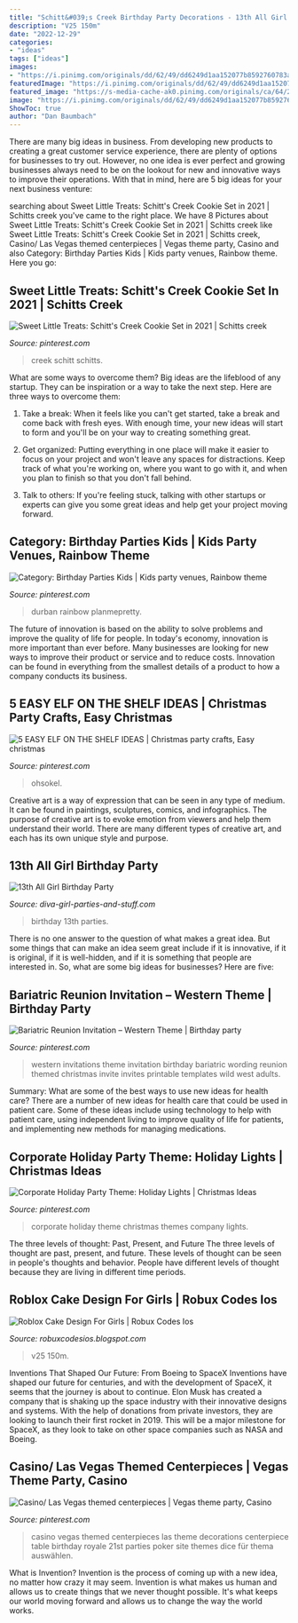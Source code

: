 ```yaml
---
title: "Schitt&#039;s Creek Birthday Party Decorations - 13th All Girl Birthday Party"
description: "V25 150m"
date: "2022-12-29"
categories:
- "ideas"
tags: ["ideas"]
images:
- "https://i.pinimg.com/originals/dd/62/49/dd6249d1aa152077b8592760783a61f3.jpg"
featuredImage: "https://i.pinimg.com/originals/dd/62/49/dd6249d1aa152077b8592760783a61f3.jpg"
featured_image: "https://s-media-cache-ak0.pinimg.com/originals/ca/64/2b/ca642be6ec9103559dde080dddcb67b5.jpg"
image: "https://i.pinimg.com/originals/dd/62/49/dd6249d1aa152077b8592760783a61f3.jpg"
ShowToc: true
author: "Dan Baumbach"
---
```



There are many big ideas in business. From developing new products to creating a great customer service experience, there are plenty of options for businesses to try out. However, no one idea is ever perfect and growing businesses always need to be on the lookout for new and innovative ways to improve their operations. With that in mind, here are 5 big ideas for your next business venture: 

	

		
searching about Sweet Little Treats: Schitt&#039;s Creek Cookie Set in 2021 | Schitts creek you've came to the right place. We have 8 Pictures about Sweet Little Treats: Schitt&#039;s Creek Cookie Set in 2021 | Schitts creek like Sweet Little Treats: Schitt&#039;s Creek Cookie Set in 2021 | Schitts creek, Casino/ Las Vegas themed centerpieces | Vegas theme party, Casino and also Category: Birthday Parties Kids | Kids party venues, Rainbow theme. Here you go:
		
    
## Sweet Little Treats: Schitt&#039;s Creek Cookie Set In 2021 | Schitts Creek

<img loading=lazy src="https://i.pinimg.com/736x/42/5d/22/425d226ab3223552e2b99d3e54c42054.jpg" onerror="this.onerror=null;this.src='https://tse3.mm.bing.net/th?id=OIP.OGq9bIck6c6HESfXDS4dLQHaFx&amp;pid=15.1';" alt="Sweet Little Treats: Schitt&#039;s Creek Cookie Set in 2021 | Schitts creek">

_Source: pinterest.com_

>creek schitt schitts. 

	

What are some ways to overcome them?
Big ideas are the lifeblood of any startup. They can be inspiration or a way to take the next step. Here are three ways to overcome them:
1) Take a break: When it feels like you can't get started, take a break and come back with fresh eyes. With enough time, your new ideas will start to form and you'll be on your way to creating something great.

2) Get organized: Putting everything in one place will make it easier to focus on your project and won't leave any spaces for distractions. Keep track of what you're working on, where you want to go with it, and when you plan to finish so that you don't fall behind.

3) Talk to others: If you're feeling stuck, talking with other startups or experts can give you some great ideas and help get your project moving forward.

    
## Category: Birthday Parties Kids | Kids Party Venues, Rainbow Theme

<img loading=lazy src="https://i.pinimg.com/originals/d7/52/c8/d752c8bbfe1dd4277a39d9305f9f1b79.jpg" onerror="this.onerror=null;this.src='https://tse2.mm.bing.net/th?id=OIP.ZHKiO9dRA9hbsx0gdH2c6AHaFG&amp;pid=15.1';" alt="Category: Birthday Parties Kids | Kids party venues, Rainbow theme">

_Source: pinterest.com_

>durban rainbow planmepretty. 

	

The future of innovation is based on the ability to solve problems and improve the quality of life for people. In today's economy, innovation is more important than ever before. Many businesses are looking for new ways to improve their product or service and to reduce costs. Innovation can be found in everything from the smallest details of a product to how a company conducts its business.

    
## 5 EASY ELF ON THE SHELF IDEAS | Christmas Party Crafts, Easy Christmas

<img loading=lazy src="https://i.pinimg.com/originals/dd/62/49/dd6249d1aa152077b8592760783a61f3.jpg" onerror="this.onerror=null;this.src='https://tse2.mm.bing.net/th?id=OIP.YVFvLY3OQkuaKj7t8nyHXAHaLH&amp;pid=15.1';" alt="5 EASY ELF ON THE SHELF IDEAS | Christmas party crafts, Easy christmas">

_Source: pinterest.com_

>ohsokel. 

	

Creative art is a way of expression that can be seen in any type of medium. It can be found in paintings, sculptures, comics, and infographics. The purpose of creative art is to evoke emotion from viewers and help them understand their world. There are many different types of creative art, and each has its own unique style and purpose.

    
## 13th All Girl Birthday Party

<img loading=lazy src="https://www.diva-girl-parties-and-stuff.com/images/13th-all-girl-birthday-party-21355325.jpg" onerror="this.onerror=null;this.src='https://tse2.mm.bing.net/th?id=OIP.KVEcGHZvpop4GUV7MYb88wHaD1&amp;pid=15.1';" alt="13th All Girl Birthday Party">

_Source: diva-girl-parties-and-stuff.com_

>birthday 13th parties. 

	

There is no one answer to the question of what makes a great idea. But some things that can make an idea seem great include if it is innovative, if it is original, if it is well-hidden, and if it is something that people are interested in.  So, what are some big ideas for businesses? Here are five: 

    
## Bariatric Reunion Invitation – Western Theme | Birthday Party

<img loading=lazy src="https://i.pinimg.com/originals/ce/0d/f0/ce0df02398d7a021c922e1611aa934ad.jpg" onerror="this.onerror=null;this.src='https://tse1.mm.bing.net/th?id=OIP.b_2Xm2tn_McqrPv8pbl2xwHaGk&amp;pid=15.1';" alt="Bariatric Reunion Invitation – Western Theme | Birthday party">

_Source: pinterest.com_

>western invitations theme invitation birthday bariatric wording reunion themed christmas invite invites printable templates wild west adults. 

	

Summary: What are some of the best ways to use new ideas for health care?
There are a number of new ideas for health care that could be used in patient care. Some of these ideas include using technology to help with patient care, using independent living to improve quality of life for patients, and implementing new methods for managing medications.

    
## Corporate Holiday Party Theme: Holiday Lights | Christmas Ideas

<img loading=lazy src="https://s-media-cache-ak0.pinimg.com/originals/ca/64/2b/ca642be6ec9103559dde080dddcb67b5.jpg" onerror="this.onerror=null;this.src='https://tse1.mm.bing.net/th?id=OIP.lDZ0f6bKht8Uar4eVPkAtAHaHa&amp;pid=15.1';" alt="Corporate Holiday Party Theme: Holiday Lights | Christmas Ideas">

_Source: pinterest.com_

>corporate holiday theme christmas themes company lights. 

	

The three levels of thought: Past, Present, and Future
The three levels of thought are past, present, and future. These levels of thought can be seen in people's thoughts and behavior. People have different levels of thought because they are living in different time periods.

    
## Roblox Cake Design For Girls | Robux Codes Ios

<img loading=lazy src="https://pm1.narvii.com/6546/bf51a2686eec58e27d5486422b2e45360dc6aafa_hq.jpg" onerror="this.onerror=null;this.src='https://tse1.mm.bing.net/th?id=OIP.CvHsV3v78Csio4s8riz-kgHaJP&amp;pid=15.1';" alt="Roblox Cake Design For Girls | Robux Codes Ios">

_Source: robuxcodesios.blogspot.com_

>v25 150m. 

	

Inventions That Shaped Our Future: From Boeing to SpaceX
Inventions have shaped our future for centuries, and with the development of SpaceX, it seems that the journey is about to continue. Elon Musk has created a company that is shaking up the space industry with their innovative designs and systems. With the help of donations from private investors, they are looking to launch their first rocket in 2019. This will be a major milestone for SpaceX, as they look to take on other space companies such as NASA and Boeing.

    
## Casino/ Las Vegas Themed Centerpieces | Vegas Theme Party, Casino

<img loading=lazy src="https://i.pinimg.com/736x/8f/40/a7/8f40a74116d2c781ddba1586a2ffebba.jpg" onerror="this.onerror=null;this.src='https://tse3.mm.bing.net/th?id=OIP.FurS9glijAyQyAZoko9pcAHaJ3&amp;pid=15.1';" alt="Casino/ Las Vegas themed centerpieces | Vegas theme party, Casino">

_Source: pinterest.com_

>casino vegas themed centerpieces las theme decorations centerpiece table birthday royale 21st parties poker site themes dice für thema auswählen. 

	

What is Invention?
Invention is the process of coming up with a new idea, no matter how crazy it may seem. Invention is what makes us human and allows us to create things that we never thought possible. It's what keeps our world moving forward and allows us to change the way the world works.

